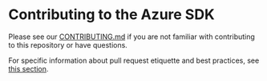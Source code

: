 # Contributing to the Azure SDK

Please see our [CONTRIBUTING.md](https://github.com/Azure/azure-sdk-for-net/blob/main/CONTRIBUTING.md) if you are not familiar with contributing to this repository or have questions.

For specific information about pull request etiquette and best practices, see [this section](https://github.com/Azure/azure-sdk-for-net/blob/main/CONTRIBUTING.md#pull-request-etiquette-and-best-practices).
